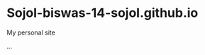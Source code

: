 # Sojol-biswas-14-sojol.github.io
My personal site
<body>
  <!-- Trigger rebuild: blank comment line -->
  <div class="card">
    ...
  </div>
</body>
